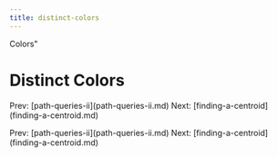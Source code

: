 ```yaml
---
title: distinct-colors
---
```


Colors\"

# Distinct Colors

Prev: \[path-queries-ii](path-queries-ii.md) Next:
\[finding-a-centroid](finding-a-centroid.md)

Prev: \[path-queries-ii](path-queries-ii.md) Next:
\[finding-a-centroid](finding-a-centroid.md)

